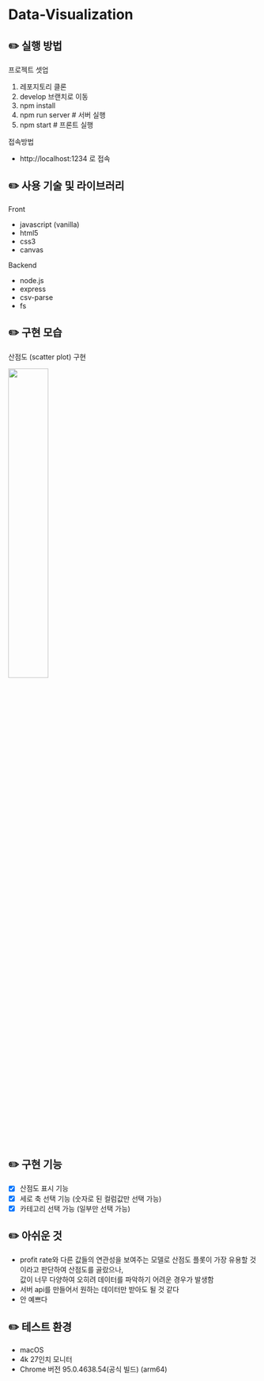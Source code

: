 # Data-Visualization

## ✏️ 실행 방법

프로젝트 셋업

1. 레포지토리 클론
2. develop 브랜치로 이동
3. npm install
4. npm run server # 서버 실행
5. npm start # 프론트 실행

접속방법

- http://localhost:1234 로 접속

## ✏️ 사용 기술 및 라이브러리

Front

- javascript (vanilla)
- html5
- css3
- canvas

Backend

- node.js
- express
- csv-parse
- fs

## ✏️ 구현 모습

산점도 (scatter plot) 구현

<image src = "https://user-images.githubusercontent.com/26290571/143884440-edeab769-669f-4eb4-ae5f-952b6d9d0e36.png" width="40%"/>

## ✏️ 구현 기능

- [x] 산점도 표시 기능
- [x] 세로 축 선택 기능 (숫자로 된 컬럼값만 선택 가능)
- [x] 카테고리 선택 가능 (일부만 선택 가능)

## ✏️ 아쉬운 것

- profit rate와 다른 값들의 연관성을 보여주는 모델로 산점도 플롯이 가장 유용할 것이라고 판단하여 산점도를 골랐으나,\
  값이 너무 다양하여 오히려 데이터를 파악하기 어려운 경우가 발생함
- 서버 api를 만들어서 원하는 데이터만 받아도 될 것 같다
- 안 예쁘다

## ✏️ 테스트 환경

- macOS
- 4k 27인치 모니터
- Chrome 버전 95.0.4638.54(공식 빌드) (arm64)
